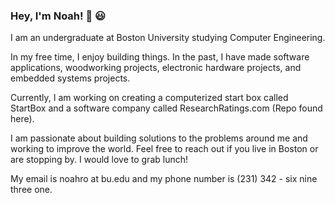 ### Hey, I'm Noah! 👋 😃
I am an undergraduate at Boston University studying Computer Engineering. 

In my free time, I enjoy building things. In the past, I have made software applications, woodworking projects, electronic hardware projects, and embedded systems projects.

Currently, I am working on creating a computerized start box called StartBox and a software company called ResearchRatings.com (Repo found here).

I am passionate about building solutions to the problems around me and working to improve the world. Feel free to reach out if you live in Boston or are stopping by. I would love to grab lunch!

My email is noahro at bu.edu and my phone number is (231) 342 - six nine three one.
